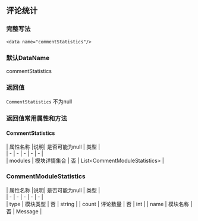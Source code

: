 ## 评论统计

### 完整写法
```
<data name="commentStatistics"/>
```


### 默认DataName
commentStatistics

### 返回值
`CommentStatistics` 不为null

### 返回值常用属性和方法

#### CommentStatistics
|  属性名称  |说明| 是否可能为null   | 类型  |    
|  -  |  -  |  -  |  -  |  -  |      
|  modules  | 模块详情集合  |  否  | List<CommentModuleStatistics&gt;   |

### CommentModuleStatistics
|  属性名称  |说明| 是否可能为null   | 类型  |    
|  -  |  -  |  -  |  -  |  -  |      
|  type  | 模块类型  |  否  | string   |
|  count  | 评论数量  |  否  | int   |
|  name  | 模块名称  |  否  | Message   |
